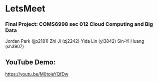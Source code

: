 # LetsMeet
### Final Project: COMS6998 sec 012 Cloud Computing and Big Data

Jordan Park (jjp2181) Zhi Ji (zj2242) Yida Lin (yl3842) Sin-Yi Huang (sh3907)

## YouTube Demo:
https://youtu.be/M0toieYQfDw

